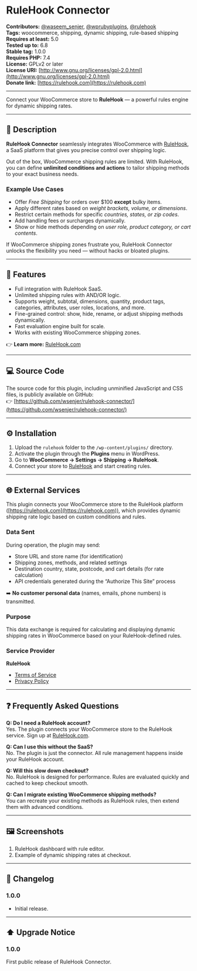 # RuleHook Connector

**Contributors:** [@waseem_senjer](https://profiles.wordpress.org/waseem_senjer/), [@wprubyplugins](https://profiles.wordpress.org/wprubyplugins/), [@rulehook](https://profiles.wordpress.org/rulehook)  
**Tags:** woocommerce, shipping, dynamic shipping, rule-based shipping  
**Requires at least:** 5.0  
**Tested up to:** 6.8  
**Stable tag:** 1.0.0  
**Requires PHP:** 7.4  
**License:** GPLv2 or later  
**License URI:** [http://www.gnu.org/licenses/gpl-2.0.html](http://www.gnu.org/licenses/gpl-2.0.html)  
**Donate link:** [https://rulehook.com](https://rulehook.com)

---

Connect your WooCommerce store to **RuleHook** — a powerful rules engine for dynamic shipping rates.

---

## 🧩 Description

**RuleHook Connector** seamlessly integrates WooCommerce with [RuleHook](https://rulehook.com), a SaaS platform that gives you precise control over shipping logic.

Out of the box, WooCommerce shipping rules are limited. With RuleHook, you can define **unlimited conditions and actions** to tailor shipping methods to your exact business needs.

### Example Use Cases
- Offer *Free Shipping* for orders over $100 **except** bulky items.
- Apply different rates based on *weight brackets, volume, or dimensions*.
- Restrict certain methods for specific *countries, states, or zip codes*.
- Add handling fees or surcharges dynamically.
- Show or hide methods depending on *user role, product category, or cart contents*.

If WooCommerce shipping zones frustrate you, RuleHook Connector unlocks the flexibility you need — without hacks or bloated plugins.

---

## 🚀 Features

- Full integration with RuleHook SaaS.
- Unlimited shipping rules with AND/OR logic.
- Supports weight, subtotal, dimensions, quantity, product tags, categories, attributes, user roles, locations, and more.
- Fine-grained control: show, hide, rename, or adjust shipping methods dynamically.
- Fast evaluation engine built for scale.
- Works with existing WooCommerce shipping zones.

👉 **Learn more:** [RuleHook.com](https://rulehook.com)

---

## 💻 Source Code

The source code for this plugin, including unminified JavaScript and CSS files, is publicly available on GitHub:  
👉 [https://github.com/wsenjer/rulehook-connector/](https://github.com/wsenjer/rulehook-connector/)

---

## ⚙️ Installation

1. Upload the `rulehook` folder to the `/wp-content/plugins/` directory.
2. Activate the plugin through the **Plugins** menu in WordPress.
3. Go to **WooCommerce → Settings → Shipping → RuleHook**.
4. Connect your store to [RuleHook](https://rulehook.com) and start creating rules.

---

## 🌐 External Services

This plugin connects your WooCommerce store to the RuleHook platform ([https://rulehook.com](https://rulehook.com)), which provides dynamic shipping rate logic based on custom conditions and rules.

### Data Sent
During operation, the plugin may send:
- Store URL and store name (for identification)
- Shipping zones, methods, and related settings
- Destination country, state, postcode, and cart details (for rate calculation)
- API credentials generated during the “Authorize This Site” process

➡️ **No customer personal data** (names, emails, phone numbers) is transmitted.

### Purpose
This data exchange is required for calculating and displaying dynamic shipping rates in WooCommerce based on your RuleHook-defined rules.

### Service Provider
**RuleHook**
- [Terms of Service](https://rulehook.com/terms-of-service)
- [Privacy Policy](https://rulehook.com/privacy-policy)

---

## ❓ Frequently Asked Questions

**Q: Do I need a RuleHook account?**  
Yes. The plugin connects your WooCommerce store to the RuleHook service. Sign up at [RuleHook.com](https://rulehook.com).

**Q: Can I use this without the SaaS?**  
No. The plugin is just the connector. All rule management happens inside your RuleHook account.

**Q: Will this slow down checkout?**  
No. RuleHook is designed for performance. Rules are evaluated quickly and cached to keep checkout smooth.

**Q: Can I migrate existing WooCommerce shipping methods?**  
You can recreate your existing methods as RuleHook rules, then extend them with advanced conditions.

---

## 🖼️ Screenshots

1. RuleHook dashboard with rule editor.
2. Example of dynamic shipping rates at checkout.

---

## 🧾 Changelog

### 1.0.0
- Initial release.

---

## ⬆️ Upgrade Notice

### 1.0.0
First public release of RuleHook Connector.
